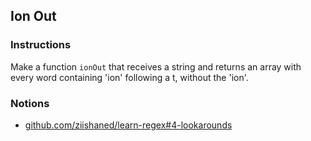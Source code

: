 ## Ion Out

### Instructions

Make a function `ionOut` that receives a string and returns an array with every
word containing 'ion' following a t, without the 'ion'.

### Notions

- [github.com/ziishaned/learn-regex#4-lookarounds](https://github.com/ziishaned/learn-regex#4-lookarounds)
